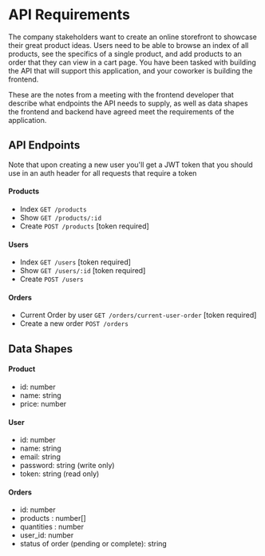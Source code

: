 # API Requirements
The company stakeholders want to create an online storefront to showcase their great product ideas. Users need to be able to browse an index of all products, see the specifics of a single product, and add products to an order that they can view in a cart page. You have been tasked with building the API that will support this application, and your coworker is building the frontend.

These are the notes from a meeting with the frontend developer that describe what endpoints the API needs to supply, as well as data shapes the frontend and backend have agreed meet the requirements of the application. 

## API Endpoints

Note that upon creating a new user you'll get a JWT token that you should use in an auth header for all requests that require a token
#### Products
- Index  `GET /products`
- Show `GET /products/:id`
- Create `POST /products` [token required]

#### Users
- Index  `GET /users`  [token required]
- Show  `GET /users/:id`  [token required]
- Create `POST /users` 

#### Orders
- Current Order by user `GET /orders/current-user-order` [token required]
- Create a new order `POST /orders`
## Data Shapes
#### Product
-  id: number
- name: string
- price: number

#### User
- id: number
- name: string
- email: string
- password: string (write only)
- token: string (read only)

#### Orders
- id: number
- products : number[]
- quantities : number
- user_id: number
- status of order (pending or complete): string

